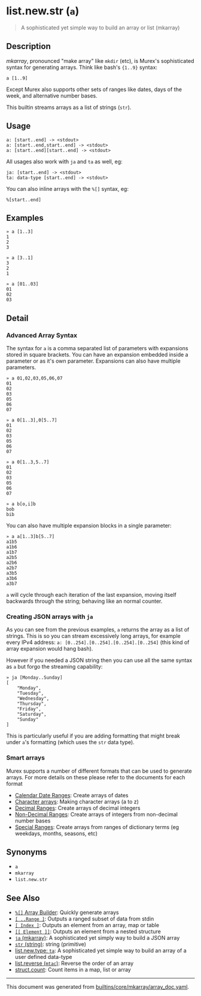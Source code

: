 # list.new.str (`a`)

> A sophisticated yet simple way to build an array or list (mkarray)

## Description

_mkarray_, pronounced "make array" like `mkdir` (etc), is Murex's sophisticated
syntax for generating arrays. Think like bash's `{1..9}` syntax:

```
a [1..9]
```

Except Murex also supports other sets of ranges like dates, days of the week,
and alternative number bases.

This builtin streams arrays as a list of strings (`str`).

## Usage

```
a: [start..end] -> <stdout>
a: [start..end,start..end] -> <stdout>
a: [start..end][start..end] -> <stdout>
```

All usages also work with `ja` and `ta` as well, eg:

```
ja: [start..end] -> <stdout>
ta: data-type [start..end] -> <stdout>
```

You can also inline arrays with the `%[]` syntax, eg:

```
%[start..end]
```

## Examples

```
» a [1..3]
1
2
3

» a [3..1]
3
2
1

» a [01..03]
01
02
03
```

## Detail

### Advanced Array Syntax

The syntax for `a` is a comma separated list of parameters with expansions
stored in square brackets. You can have an expansion embedded inside a
parameter or as it's own parameter. Expansions can also have multiple
parameters.

```
» a 01,02,03,05,06,07
01
02
03
05
06
07
```

```
» a 0[1..3],0[5..7]
01
02
03
05
06
07
```

```
» a 0[1..3,5..7]
01
02
03
05
06
07
```

```
» a b[o,i]b
bob
bib
```

You can also have multiple expansion blocks in a single parameter:

```
» a a[1..3]b[5..7]
a1b5
a1b6
a1b7
a2b5
a2b6
a2b7
a3b5
a3b6
a3b7
```

`a` will cycle through each iteration of the last expansion, moving itself
backwards through the string; behaving like an normal counter.

### Creating JSON arrays with `ja`

As you can see from the previous examples, `a` returns the array as a
list of strings. This is so you can stream excessively long arrays, for
example every IPv4 address: `a: [0..254].[0..254].[0..254].[0..254]`
(this kind of array expansion would hang bash).

However if you needed a JSON string then you can use all the same syntax
as `a` but forgo the streaming capability:

```
» ja [Monday..Sunday]
[
    "Monday",
    "Tuesday",
    "Wednesday",
    "Thursday",
    "Friday",
    "Saturday",
    "Sunday"
]
```

This is particularly useful if you are adding formatting that might break
under `a`'s formatting (which uses the `str` data type).

### Smart arrays

Murex supports a number of different formats that can be used to generate
arrays. For more details on these please refer to the documents for each format

* [Calendar Date Ranges](../mkarray/date.md):
  Create arrays of dates
* [Character arrays](../mkarray/character.md):
  Making character arrays (a to z)
* [Decimal Ranges](../mkarray/decimal.md):
  Create arrays of decimal integers
* [Non-Decimal Ranges](../mkarray/non-decimal.md):
  Create arrays of integers from non-decimal number bases
* [Special Ranges](../mkarray/special.md):
  Create arrays from ranges of dictionary terms (eg weekdays, months, seasons, etc)

## Synonyms

* `a`
* `mkarray`
* `list.new.str`


## See Also

* [`%[]` Array Builder](../parser/create-array.md):
  Quickly generate arrays
* [`[ ..Range ]`](../parser/range.md):
  Outputs a ranged subset of data from stdin
* [`[ Index ]`](../parser/item-index.md):
  Outputs an element from an array, map or table
* [`[[ Element ]]`](../parser/element.md):
  Outputs an element from a nested structure
* [`ja` (mkarray)](../commands/ja.md):
  A sophisticated yet simply way to build a JSON array
* [`str` (string)](../types/str.md):
  string (primitive)
* [list.new.type: `ta`](../commands/ta.md):
  A sophisticated yet simple way to build an array of a user defined data-type
* [list.reverse (`mtac`)](../commands/mtac.md):
  Reverse the order of an array
* [struct.count](../commands/count.md):
  Count items in a map, list or array

<hr/>

This document was generated from [builtins/core/mkarray/array_doc.yaml](https://github.com/lmorg/murex/blob/master/builtins/core/mkarray/array_doc.yaml).